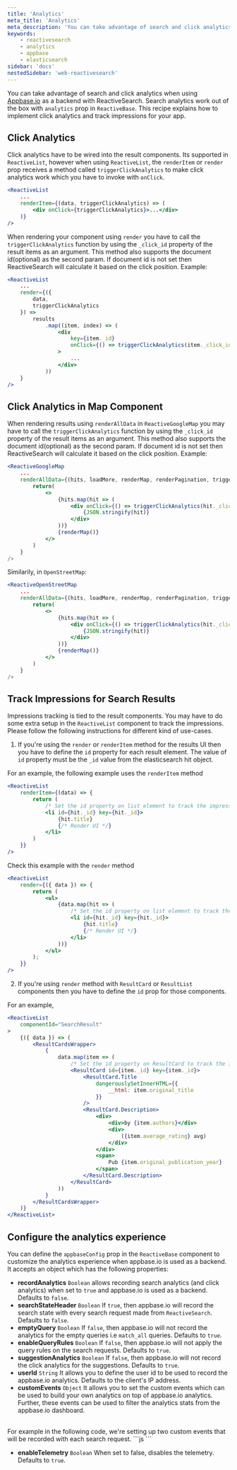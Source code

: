 ```yaml
---
title: 'Analytics'
meta_title: 'Analytics'
meta_description: 'You can take advantage of search and click analytics when using Appbase.io as a backend with ReactiveSearch.'
keywords:
    - reactivesearch
    - analytics
    - appbase
    - elasticsearch
sidebar: 'docs'
nestedSidebar: 'web-reactivesearch'
---
```


You can take advantage of search and click analytics when using [Appbase.io](https://appbase.io) as a backend with ReactiveSearch. Search analytics work out of the box with `analytics` prop in `ReactiveBase`. This recipe explains how to implement click analytics and track impressions for your app.

## Click Analytics

Click analytics have to be wired into the result components. Its supported in `ReactiveList`, however when using `ReactiveList`, the `renderItem` or `render` prop receives a method called `triggerClickAnalytics` to make click analytics work which you have to invoke with `onClick`.

```jsx
<ReactiveList
    ...
    renderItem={(data, triggerClickAnalytics) => (
        <div onClick={triggerClickAnalytics}>...</div>
    )}
/>
```

When rendering your component using `render` you have to call the `triggerClickAnalytics` function by using the `_click_id` property of the result items as an argument. This method also supports the document id(optional) as the second param. If document id is not set then ReactiveSearch will calculate it based on the click position.
Example:

```jsx
<ReactiveList
    ...
    render={({
        data,
        triggerClickAnalytics
    }) =>
        results
            .map((item, index) => (
                <div
                    key={item._id}
                    onClick={() => triggerClickAnalytics(item._click_id)}
                >
                    ...
                </div>
            ))
    }
/>
```

## Click Analytics in Map Component

When rendering results using `renderAllData` in `ReactiveGoogleMap` you may have to call the `triggerClickAnalytics` function by using the `_click_id` property of the result items as an argument. This method also supports the document id(optional) as the second param. If document id is not set then ReactiveSearch will calculate it based on the click position. Example:

```jsx
<ReactiveGoogleMap
    ...
    renderAllData={(hits, loadMore, renderMap, renderPagination, triggerClickAnalytics) => {
        return(
            <>
				{hits.map(hit => (
					<div onClick={() => triggerClickAnalytics(hit._click_id)}>
						{JSON.stringify(hit)}
					</div>
				))}
                {renderMap()}
            </>
        )
    }
/>
```

Similarily, in `OpenStreetMap`:

```jsx
<ReactiveOpenStreetMap
    ...
    renderAllData={(hits, loadMore, renderMap, renderPagination, triggerClickAnalytics) => {
        return(
            <>
				{hits.map(hit => (
					<div onClick={() => triggerClickAnalytics(hit._click_id)}>
						{JSON.stringify(hit)}
					</div>
				))}
                {renderMap()}
            </>
        )
    }
/>
```

## Track Impressions for Search Results

Impressions tracking is tied to the result components. You may have to do some extra setup in the `ReactiveList` component to track the impressions. Please follow the following instructions for different kind of use-cases.

1. If you're using the `render` or `renderItem` method for the results UI then you have to define the `id` property for each result element. The value of `id` property must be the `_id` value from the elasticsearch hit object.

For an example, the following example uses the `renderItem` method
```jsx
<ReactiveList
	renderItem={(data) => {
		return (
            /* Set the id property on list element to track the impressions */
            <li id={hit._id} key={hit._id}>
                {hit.title}
                {/* Render UI */}
            </li>
        )
	}}
/>
```

Check this example with the `render` method

```jsx
<ReactiveList
	render={({ data }) => {
		return (
			<ul>
				{data.map(hit => (
                    /* Set the id property on list element to track the impressions */
					<li id={hit._id} key={hit._id}>
						{hit.title}
						{/* Render UI */}
					</li>
				))}
			</ul>
		);
	}}
/>
```
2. If you're using `render` method with `ResultCard` or `ResultList` components then you have to define the `id` prop for those components.

For an example,

```jsx
<ReactiveList
    componentId="SearchResult"
>
    {({ data }) => (
        <ResultCardsWrapper>
            {
                data.map(item => (
                    /* Set the id property on ResultCard to track the impressions */
                    <ResultCard id={item._id} key={item._id}>
                        <ResultCard.Title
                            dangerouslySetInnerHTML={{
                                __html: item.original_title
                            }}
                        />
                        <ResultCard.Description>
                            <div>
                                <div>by {item.authors}</div>
                                <div>
                                    ({item.average_rating} avg)
                                </div>
                            </div>
                            <span>
                                Pub {item.original_publication_year}
                            </span>
                        </ResultCard.Description>
                    </ResultCard>
                ))
            }
        </ResultCardsWrapper>
    )}
</ReactiveList>
```

## Configure the analytics experience
You can define the `appbaseConfig` prop in the `ReactiveBase` component to customize the analytics experience when appbase.io is used as a backend. It accepts an object which has the following properties:
- **recordAnalytics** `Boolean` allows recording search analytics (and click analytics) when set to `true` and appbase.io is used as a backend. Defaults to `false`.
- **searchStateHeader** `Boolean` If `true`, then appbase.io will record the search state with every search request made from `ReactiveSearch`. Defaults to `false`.
- **emptyQuery** `Boolean` If `false`, then appbase.io will not record the analytics for the empty queries i.e `match_all` queries. Defaults to `true`.
- **enableQueryRules** `Boolean` If `false`, then appbase.io will not apply the query rules on the search requests. Defaults to `true`.
- **suggestionAnalytics** `Boolean` If `false`, then appbase.io will not record the click analytics for the suggestions. Defaults to `true`.
- **userId** `String` It allows you to define the user id to be used to record the appbase.io analytics. Defaults to the client's IP address.
- **customEvents** `Object` It allows you to set the custom events which can be used to build your own analytics on top of appbase.io analytics. Further, these events can be used to filter the analytics stats from the appbase.io dashboard.
<br/>
For example in the following code, we're setting up two custom events that will be recorded with each search request.
```js
    <Reactivebase
        appbaseConfig={{
                customEvents: {
                    platform: "ios",
                    device: "iphoneX"
                }
        }}
    >
    </Reactivebase>
```

- **enableTelemetry** `Boolean` When set to false, disables the telemetry. Defaults to `true`.